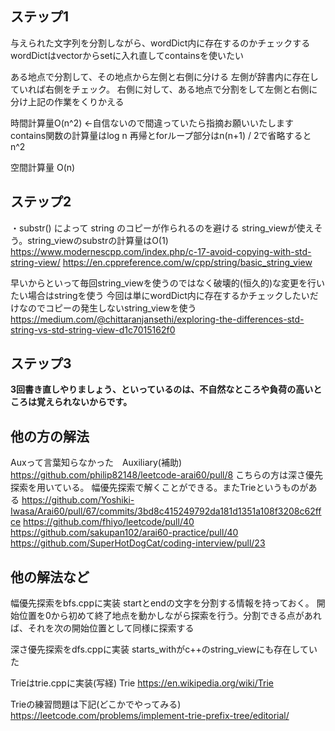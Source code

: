 ## ステップ1
与えられた文字列を分割しながら、wordDict内に存在するのかチェックする
wordDictはvectorからsetに入れ直してcontainsを使いたい

ある地点で分割して、その地点から左側と右側に分ける
左側が辞書内に存在していれば右側をチェック。
右側に対して、ある地点で分割をして左側と右側に分け上記の作業をくりかえる

時間計算量O(n^2) <-自信ないので間違っていたら指摘お願いいたします
contains関数の計算量はlog n
再帰とforループ部分はn(n+1) / 2で省略するとn^2

空間計算量
O(n)

## ステップ2
・substr() によって string のコピーが作られるのを避ける
string_viewが使えそう。string_viewのsubstrの計算量はO(1)
https://www.modernescpp.com/index.php/c-17-avoid-copying-with-std-string-view/
https://en.cppreference.com/w/cpp/string/basic_string_view

早いからといって毎回string_viewを使うのではなく破壊的(恒久的)な変更を行いたい場合はstringを使う
今回は単にwordDict内に存在するかチェックしたいだけなのでコピーの発生しないstring_viewを使う
https://medium.com/@chittaranjansethi/exploring-the-differences-std-string-vs-std-string-view-d1c7015162f0

## ステップ3
**3回書き直しやりましょう、といっているのは、不自然なところや負荷の高いところは覚えられないからです。**

## 他の方の解法
Auxって言葉知らなかった　Auxiliary(補助)
https://github.com/philip82148/leetcode-arai60/pull/8
こちらの方は深さ優先探索を用いている。
幅優先探索で解くことができる。またTrieというものがある
https://github.com/Yoshiki-Iwasa/Arai60/pull/67/commits/3bd8c415249792da181d1351a108f3208c62ffce
https://github.com/fhiyo/leetcode/pull/40
https://github.com/sakupan102/arai60-practice/pull/40
https://github.com/SuperHotDogCat/coding-interview/pull/23

## 他の解法など
幅優先探索をbfs.cppに実装
startとendの文字を分割する情報を持っておく。
開始位置を0から初めて終了地点を動かしながら探索を行う。分割できる点があれば、それを次の開始位置として同様に探索する

深さ優先探索をdfs.cppに実装
starts_withがc++のstring_viewにも存在していた

Trieはtrie.cppに実装(写経)
Trie
https://en.wikipedia.org/wiki/Trie

Trieの練習問題は下記(どこかでやってみる)
https://leetcode.com/problems/implement-trie-prefix-tree/editorial/

